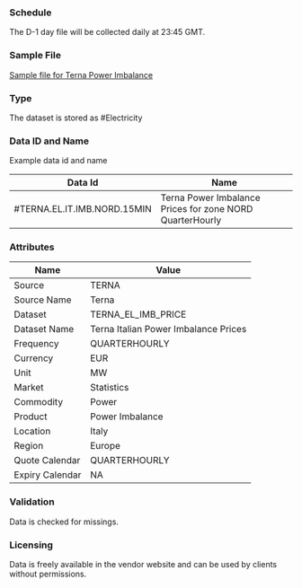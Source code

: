 ### Schedule

The D-1 day file will be collected daily at 23:45 GMT.

### Sample File

[Sample file for Terna Power Imbalance](pathname:///Prezzi_Giornalieri_Quarto_Orario_20250805.xlsx)

### Type

The dataset is stored as #Electricity

### Data ID and Name

Example data id and name

|**Data Id**|**Name**|
|-|-|
|#TERNA.EL.IT.IMB.NORD.15MIN|Terna Power Imbalance Prices for zone NORD QuarterHourly|

### Attributes

|Name|Value|
|-|-|
|Source|TERNA|
|Source Name|Terna|
|Dataset|TERNA_EL_IMB_PRICE|
|Dataset Name|Terna Italian Power Imbalance Prices|
|Frequency|QUARTERHOURLY|
|Currency|EUR|
|Unit|MW|
|Market|Statistics|
|Commodity|Power|
|Product|Power Imbalance|
|Location|Italy|
|Region|Europe|
|Quote Calendar|QUARTERHOURLY|
|Expiry Calendar|NA|

### Validation

Data is checked for missings. 

### Licensing

Data is freely available in the vendor website and can be used by clients without permissions.
